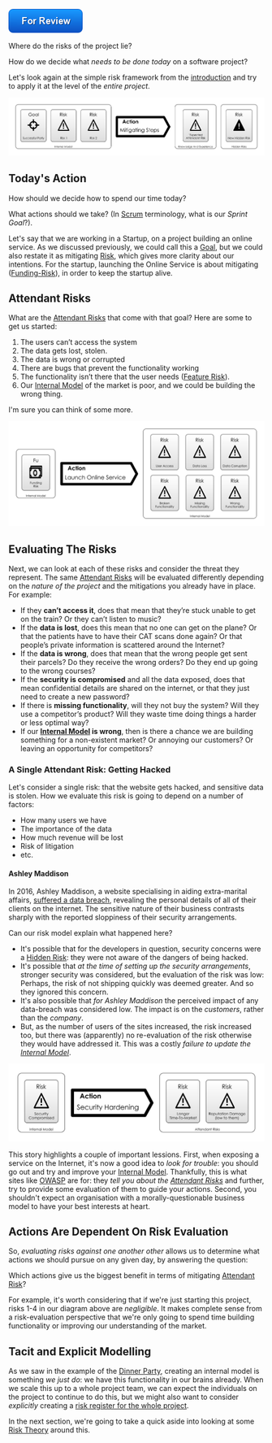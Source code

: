 ![For Review](images/state/for-review.png)

Where do the risks of the project lie? <!-- tweet-end --> 

How do we decide what _needs to be done today_ on a software project? <!-- tweet-end --> 

Let's look again at the simple risk framework from the [introduction](A-Simple-Scenario) and try to apply it at the level of the _entire project_.

![Taking action changes reality, but it changes your perception of the attendant risks too](images/generated/model_vs_reality.png)

## Today's Action

How should we decide how to spend our time today?  

What actions should we take?  (In [Scrum](Agile) terminology, what is our _Sprint Goal_?).

Let's say that we are working in a Startup, on a project building an online service.  As we discussed previously, we could call this a [Goal](Glossary#goal-in-mind), but we could also restate it as mitigating [Risk](Glossary#attendant-risk), which gives more clarity about our intentions.   For the startup, launching the Online Service is about mitigating ([Funding-Risk](Schedule-Risk#funding-risk)), in order to keep the startup alive. 

## Attendant Risks

What are the [Attendant Risks](Glossary#attendant-risk) that come with that goal?  Here are some to get us started:

1. The users can’t access the system
2. The data gets lost, stolen. 
3. The data is wrong or corrupted
4. There are bugs that prevent the functionality working
5. The functionality isn’t there that the user needs ([Feature Risk](Feature-Risk)).
6. Our [Internal Model](Glossary#Internal-Model) of the market is poor, and we could be building the wrong thing.

I'm sure you can think of some more. 

![Our Goal, With Attendant Risks](images/generated/software_project_scenario_action.png)

## Evaluating The Risks

Next, we can look at each of these risks and consider the threat they represent.  The same [Attendant Risks](Glossary#attendant-risk) will be evaluated differently depending on the _nature of the project_ and the mitigations you already have in place.  For example:

* If they **can’t access it**, does that mean that they’re stuck unable to get on the train?  Or they can’t listen to music?  
* If the **data is lost**, does this mean that no one can get on the plane?  Or that the patients have to have their CAT scans done again?  Or that people’s private information is scattered around the Internet?
* If the **data is wrong**, does that mean that the wrong people get sent their parcels?  Do they receive the wrong orders?  Do they end up going to the wrong courses?
* If the **security is compromised** and all the data exposed, does that mean confidential details are shared on the internet, or that they just need to create a new password?
* If there is **missing functionality**, will they not buy the system?  Will they use a competitor’s product?  Will they waste time doing things a harder or less optimal way?
* If our **[Internal Model](Glossary#Internal-Model) is wrong**, then is there a chance we are building something for a non-existent market?  Or annoying our customers?  Or leaving an opportunity for competitors?

### A Single Attendant Risk:  Getting Hacked

Let's consider a single risk:  that the website gets hacked, and sensitive data is stolen. <!-- tweet-end --> How we evaluate this risk is going to depend on a number of factors:

* How many users we have
* The importance of the data
* How much revenue will be lost
* Risk of litigation
* etc.

#### Ashley Maddison

In 2016, Ashley Maddison, a website specialising in aiding extra-marital affairs, [suffered a data breach](https://en.wikipedia.org/wiki/Ashley_Madison_data_breach), revealing the personal details of all of their clients on the internet.  The sensitive nature of their business contrasts sharply with the reported sloppiness of their security arrangements. 

Can our risk model explain what happened here?

- It's possible that for the developers in question, security concerns were a [Hidden Risk](Glossary#Hidden-Risk): they were not aware of the dangers of being hacked.
- It's possible that _at the time of setting up the security arrangements_, stronger security was considered, but the evaluation of the risk was low:  Perhaps, the risk of not shipping quickly was deemed greater.  And so they ignored this concern.
- It's also possible that _for Ashley Maddison_ the perceived impact of any data-breach was considered low.  The impact is on the _customers_, rather than the _company_.
- But, as the number of users of the sites increased, the risk increased too, but there was (apparently) no re-evaluation of the risk otherwise they would have addressed it.  This was a costly _failure to update the [Internal Model](Glossary#Internal-Model)_.

![Attendant Risks of Improved Security](images/generated/software_project_scenario_action_2.png)

This story highlights a couple of important lessions.  <!-- tweet-start -->First, when exposing a service on the Internet, it's now a good idea to _look for trouble_:  you should go out and try and improve your [Internal Model](Glossary#Internal-Model).<!-- tweet-end -->   Thankfully, this is what sites like [OWASP](https://www.owasp.org/index.php/Top_10-2017_Top_10) are for:  they _tell you about the [Attendant Risks](Glossary#attendant-risk)_ <!-- tweet-end --> and further, try to provide some evaluation of them to guide your actions.   Second, you shouldn't expect an organisation with a morally-questionable business model to have your best interests at heart.

## Actions Are Dependent On Risk Evaluation

So, _evaluating risks against one another other_ allows us to determine what actions we should pursue on any given day, by answering the question:

Which actions give us the biggest benefit in terms of mitigating [Attendant Risk](Glossary#attendant-risk)?

For example, it's worth considering that if we're just starting this project, risks 1-4 in our diagram above are _negligible_.   It makes complete sense from a risk-evaluation perspective that we're only going to spend time building functionality or improving our understanding of the market. 

## Tacit and Explicit Modelling

As we saw in the example of the [Dinner Party](A-Simple-Scenario), creating an internal model is something _we just do_<!-- tweet-end -->:  we have this functionality in our brains already.  When we scale this up to a whole project team, we can expect the individuals on the project to continue to do this, but we might also want to consider _explicitly_ creating a [risk register for the whole project](Risk-Theory).  

In the next section, we're going to take a quick aside into looking at some [Risk Theory](Risk-Theory) around this.

